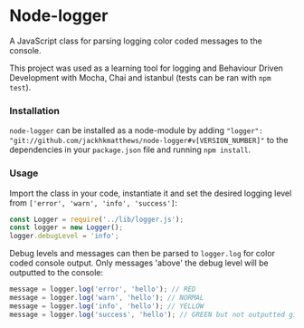 # Node-logger

A JavaScript class for parsing logging color coded messages to the console.

This project was used as a learning tool for logging and Behaviour Driven Development with Mocha, Chai and istanbul (tests can be ran with `npm test`).

### Installation

`node-logger` can be installed as a node-module by adding `"logger": "git://github.com/jackhkmatthews/node-logger#v[VERSION_NUMBER]"` to the dependencies in your `package.json` file and running `npm install`.

### Usage

Import the class in your code, instantiate it and set the desired logging level from `['error', 'warn', 'info', 'success']`:

```js
const Logger = require('../lib/logger.js');
const logger = new Logger();
logger.debugLevel = 'info';
```

Debug levels and messages can then be parsed to `logger.log` for color coded console output. Only  messages 'above' the debug level will be outputted to the console:

```js
message = logger.log('error', 'hello'); // RED
message = logger.log('warn', 'hello'); // NORMAL
message = logger.log('info', 'hello'); // YELLOW
message = logger.log('success', 'hello'); // GREEN but not outputted given the above debugLevel.
```